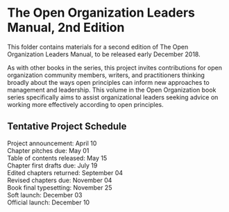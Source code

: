 # The Open Organization Leaders Manual, 2nd Edition

This folder contains materials for a second edition of The Open Organization Leaders Manual, to be released early December 2018.

As with other books in the series, this project invites contributions for open organization community members, writers, and practitioners thinking broadly about the ways open principles can inform new approaches to management and leadership. This volume in the Open Organization book series specifically aims to assist organizational leaders seeking advice on working more effectively according to open principles.

## Tentative Project Schedule

Project announcement: April 10  
Chapter pitches due: May 01  
Table of contents released: May 15  
Chapter first drafts due: July 19  
Edited chapters returned: September 04  
Revised chapters due: November 04  
Book final typesetting: November 25  
Soft launch: December 03  
Official launch: December 10
